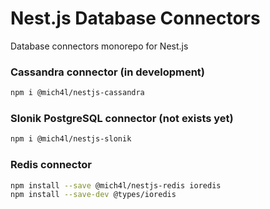 # Nest.js Database Connectors
Database connectors monorepo for Nest.js

### Cassandra connector (in development)
```bash
npm i @mich4l/nestjs-cassandra
```

### Slonik PostgreSQL connector  (not exists yet)
```bash
npm i @mich4l/nestjs-slonik
```

### Redis connector
```bash
npm install --save @mich4l/nestjs-redis ioredis
npm install --save-dev @types/ioredis
```
